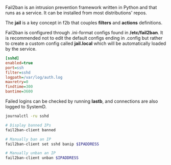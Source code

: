 <!--
On the first ban, f2b creates a new chain named **f2b-name** where "name" is the name of the jail, as defined in the config.

```ini title="/etc/fail2ban/action.d/iptables.conf"
actionstart = <iptables> -N f2b-<name>
```

This chain becomes the target of banned IPs, which are somehow added (although I don't know how).
-->


Fail2ban is an intrusion prevention framework written in Python and that runs as a service.
It can be installed from most distributions' repos.

The **jail** is a key concept in f2b that couples **filters** and **actions** definitions.


Fail2ban is configured through .ini-format configs found in **/etc/fail2ban**.
It is recommended not to edit the default configs ending in .config but rather to create a custom config called **jail.local** which will be automatically loaded by the service.

```ini title="Example jail"
[sshd]
enabled=true
port=ssh
filter=sshd
logpath=/var/log/auth.log
maxretry=0
findtime=300
bantime=3600
```

Failed logins can be checked by running **lastb**, and connections are also logged to SystemD.
```sh
journalctl -ru sshd
```

```sh
# Display banned IPs
fail2ban-client banned

# Manually ban an IP
fail2ban-client set sshd banip $IPADDRESS

# Manually unban an IP
fail2ban-client unban $IPADDRESS
```
